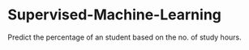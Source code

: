 # Supervised-Machine-Learning
Predict the percentage of an student based on the no. of study hours.
